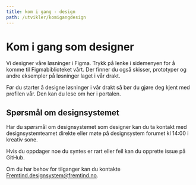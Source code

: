 ```yaml
---
title: kom i gang - design
path: /utvikler/komigangdesign
---
```


# Kom i gang som designer
Vi designer våre løsninger i Figma. Trykk på lenke i sidemenyen for å komme til Figmabiblioteket vårt. Der finner du også skisser, prototyper og andre eksempler på løsninger laget i vår drakt.

Før du starter å designe løsninger i vår drakt så bør du gjøre deg kjent med profilen vår. Den kan du lese om her i portalen.

## Spørsmål om designsystemet
Har du spørsmål om designsystemet som designer kan du ta kontakt med designsystemteamet direkte eller møte på designsystem forumet kl 14:00 i kreativ sone.

Hvis du oppdager noe du syntes er rart eller feil kan du opprette issue på GitHub.

Om du har behov for tilganger kan du kontakte Fremtind.designsystem@fremtind.no.
